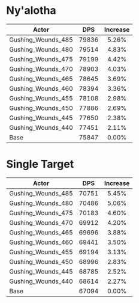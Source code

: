 # Ny'alotha
| Actor | DPS | Increase |
|---|:---:|:---:|
|Gushing_Wounds_485|79836|5.26%|
|Gushing_Wounds_480|79514|4.83%|
|Gushing_Wounds_475|79199|4.42%|
|Gushing_Wounds_470|78903|4.03%|
|Gushing_Wounds_465|78645|3.69%|
|Gushing_Wounds_460|78394|3.36%|
|Gushing_Wounds_455|78108|2.98%|
|Gushing_Wounds_450|77886|2.69%|
|Gushing_Wounds_445|77650|2.38%|
|Gushing_Wounds_440|77451|2.11%|
|Base|75847|0.00%|

# Single Target
| Actor | DPS | Increase |
|---|:---:|:---:|
|Gushing_Wounds_485|70751|5.45%|
|Gushing_Wounds_480|70486|5.06%|
|Gushing_Wounds_475|70183|4.60%|
|Gushing_Wounds_470|69912|4.20%|
|Gushing_Wounds_465|69696|3.88%|
|Gushing_Wounds_460|69441|3.50%|
|Gushing_Wounds_455|69194|3.13%|
|Gushing_Wounds_450|68996|2.83%|
|Gushing_Wounds_445|68785|2.52%|
|Gushing_Wounds_440|68614|2.27%|
|Base|67094|0.00%|
